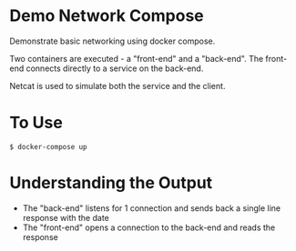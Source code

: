 # Demo Network Compose

Demonstrate basic networking using docker compose.

Two containers are executed - a "front-end" and a "back-end".
The front-end connects directly to a service on the back-end.

Netcat is used to simulate both the service and the client.


# To Use

    $ docker-compose up


# Understanding the Output

* The "back-end" listens for 1 connection and sends back a single line response with the date
* The "front-end" opens a connection to the back-end and reads the response
